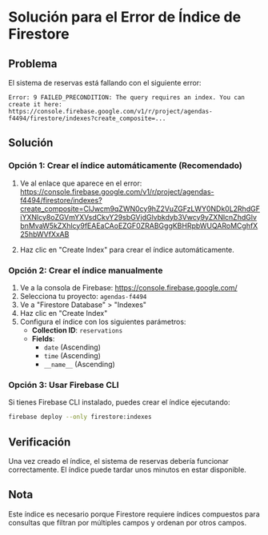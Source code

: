 # Solución para el Error de Índice de Firestore

## Problema
El sistema de reservas está fallando con el siguiente error:
```
Error: 9 FAILED_PRECONDITION: The query requires an index. You can create it here: https://console.firebase.google.com/v1/r/project/agendas-f4494/firestore/indexes?create_composite=...
```

## Solución

### Opción 1: Crear el índice automáticamente (Recomendado)
1. Ve al enlace que aparece en el error: https://console.firebase.google.com/v1/r/project/agendas-f4494/firestore/indexes?create_composite=ClJwcm9qZWN0cy9hZ2VuZGFzLWY0NDk0L2RhdGFiYXNlcy8oZGVmYXVsdCkvY29sbGVjdGlvbkdyb3Vwcy9yZXNlcnZhdGlvbnMvaW5kZXhlcy9fEAEaCAoEZGF0ZRABGggKBHRpbWUQARoMCghfX25hbWVfXxAB

2. Haz clic en "Create Index" para crear el índice automáticamente.

### Opción 2: Crear el índice manualmente
1. Ve a la consola de Firebase: https://console.firebase.google.com/
2. Selecciona tu proyecto: `agendas-f4494`
3. Ve a "Firestore Database" > "Indexes"
4. Haz clic en "Create Index"
5. Configura el índice con los siguientes parámetros:
   - **Collection ID**: `reservations`
   - **Fields**:
     - `date` (Ascending)
     - `time` (Ascending)
     - `__name__` (Ascending)

### Opción 3: Usar Firebase CLI
Si tienes Firebase CLI instalado, puedes crear el índice ejecutando:
```bash
firebase deploy --only firestore:indexes
```

## Verificación
Una vez creado el índice, el sistema de reservas debería funcionar correctamente. El índice puede tardar unos minutos en estar disponible.

## Nota
Este índice es necesario porque Firestore requiere índices compuestos para consultas que filtran por múltiples campos y ordenan por otros campos.
